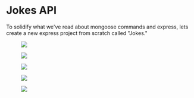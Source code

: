 <h1 class="text-center">Jokes API</h1><p>To solidify what we've read about mongoose commands and express, lets create a new express project from scratch called "Jokes."</p><figure><img src="https://s3.amazonaws.com/General_V88/boomyeah2015/codingdojo/curriculum/content/chapter/JokeAPI_%282%29.png"></figure><figure><img src="https://s3.amazonaws.com/General_V88/boomyeah2015/codingdojo/curriculum/content/chapter/Screenshot_from_2020-01-09_13-19-59.png"></figure><figure><img src="https://s3.amazonaws.com/General_V88/boomyeah2015/codingdojo/curriculum/content/chapter/Screenshot_from_2020-01-09_13-13-59.png"></figure><figure><img src="https://s3.amazonaws.com/General_V88/boomyeah2015/codingdojo/curriculum/content/chapter/Screenshot_from_2020-01-09_13-09-27.png"></figure><figure><img src="https://s3.amazonaws.com/General_V88/boomyeah2015/codingdojo/curriculum/content/chapter/Screenshot_from_2020-01-09_13-06-32.png"></figure><p><br></p>
        

